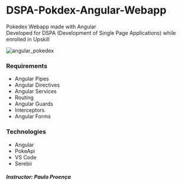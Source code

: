 # DSPA-Pokdex-Angular-Webapp
Pokedex Webapp made with Angular </br>
Developed for DSPA (Development of Single Page Applications) while enrolled in Upskill

![angular_pokedex](https://github.com/tbarracha/DSPA-Pokdex-Angular-Webapp/assets/21272904/5386dda0-559b-448a-a296-fd1185980dbf)


### Requirements
- Angular Pipes
- Angular Directives
- Angular Services
- Routing
- Angular Guards
- Interceptors
- Angular Forms
### Technologies
- Angular
- PokeApi
- VS Code
- Serebii

##### Instructor: Paulo Proença
